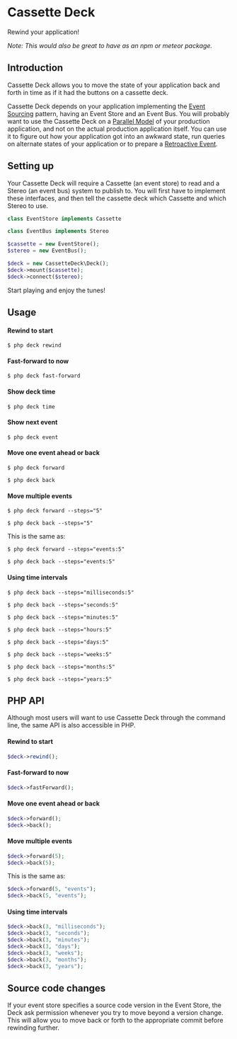 # Cassette Deck

Rewind your application!

*Note: This would also be great to have as an npm or meteor package.*

## Introduction

Cassette Deck allows you to move the state of your application back and forth in time as if it had the buttons on a cassette deck.

Cassette Deck depends on your application implementing the [Event Sourcing](http://martinfowler.com/eaaDev/EventSourcing.html) pattern, having an Event Store and an Event Bus. You will probably want to use the Cassette Deck on a [Parallel Model](http://martinfowler.com/eaaDev/ParallelModel.html) of your production application, and not on the actual production application itself. You can use it to figure out how your application got into an awkward state, run queries on alternate states of your application or to prepare a [Retroactive Event](http://martinfowler.com/eaaDev/RetroactiveEvent.html).

## Setting up

Your Cassette Deck will require a Cassette (an event store) to read and a Stereo (an event bus) system to publish to. You will first have to implement these interfaces, and then tell the cassette deck which Cassette and which Stereo to use.

```php
class EventStore implements Cassette
```

```php
class EventBus implements Stereo
```

```php
$cassette = new EventStore();
$stereo = new EventBus();

$deck = new CassetteDeck\Deck();
$deck->mount($cassette);
$deck->connect($stereo);
```

Start playing and enjoy the tunes!

## Usage

#### Rewind to start

`$ php deck rewind`

#### Fast-forward to now

`$ php deck fast-forward`

#### Show deck time

`$ php deck time`

#### Show next event

`$ php deck event`

#### Move one event ahead or back

`$ php deck forward`

`$ php deck back`

#### Move multiple events

`$ php deck forward --steps="5"`

`$ php deck back --steps="5"`

This is the same as:

`$ php deck forward --steps="events:5"`

`$ php deck back --steps="events:5"`

#### Using time intervals

`$ php deck back --steps="milliseconds:5"`

`$ php deck back --steps="seconds:5"`

`$ php deck back --steps="minutes:5"`

`$ php deck back --steps="hours:5"`

`$ php deck back --steps="days:5"`

`$ php deck back --steps="weeks:5"`

`$ php deck back --steps="months:5"`

`$ php deck back --steps="years:5"`



## PHP API

Although most users will want to use Cassette Deck through the command line, the same API is also accessible in PHP.

#### Rewind to start

```php
$deck->rewind();
```

#### Fast-forward to now

```php
$deck->fastForward();
```

#### Move one event ahead or back

```php
$deck->forward();
$deck->back();
```

#### Move multiple events

```php
$deck->forward(5);
$deck->back(5);
```

This is the same as:

```php
$deck->forward(5, "events");
$deck->back(5, "events");
```

#### Using time intervals

```php
$deck->back(3, "milliseconds");
$deck->back(3, "seconds");
$deck->back(3, "minutes");
$deck->back(3, "days");
$deck->back(3, "weeks");
$deck->back(3, "months");
$deck->back(3, "years");
```

## Source code changes

If your event store specifies a source code version in the Event Store, the Deck ask permission whenever you try to move beyond a version change. This will allow you to move back or forth to the appropriate commit before rewinding further.